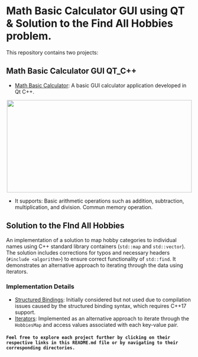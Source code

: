 # Math Basic Calculator GUI using QT & Solution to the Find All Hobbies problem.

This repository contains two projects:

## Math Basic Calculator GUI QT_C++
- [Math Basic Calculator](https://github.com/AdolfCarr/QT_Calculator/tree/main/basicCalculator): 
A basic GUI calculator application developed in Qt C++. 

<p align="center">
  <img src="https://github.com/AdolfCarr/QT_Calculator_and_Find_All_Hobbies/blob/main/calc_images/1.png" width="500" height="250">
</p>
<p align="center">

- It supports:
 Basic arithmetic operations such as addition, subtraction, multiplication, and division.
 Commun memory operation.

## Solution to the FInd All Hobbies
An implementation of a solution to map hobby categories to individual names using C++ standard library containers (`std::map` and `std::vector`). The solution includes corrections for typos and necessary headers (`#include <algorithm>`) to ensure correct functionality of `std::find`. It demonstrates an alternative approach to iterating through the data using iterators.

### Implementation Details
- [Structured Bindings](https://github.com/AdolfCarr/QT_Calculator/blob/main/findAllHobbits/findAllHobbits_structuredBinding.cpp): Initially considered but not used due to compilation issues caused by the structured binding syntax, which requires C++17 support.
- [Iterators](https://github.com/AdolfCarr/QT_Calculator/blob/main/findAllHobbits/findAllHobbits_iteartor.cpp): Implemented as an alternative approach to iterate through the `HobbiesMap` and access values associated with each key-value pair.

#### ``Feel free to explore each project further by clicking on their respective links in this README.md file or by navigating to their corresponding directories.``

